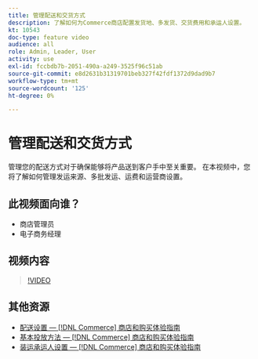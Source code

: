 ```yaml
---
title: 管理配送和交货方式
description: 了解如何为Commerce商店配置发货地、多发货、交货费用和承运人设置。
kt: 10543
doc-type: feature video
audience: all
role: Admin, Leader, User
activity: use
exl-id: fccbdb7b-2051-490a-a249-3525f96c51ab
source-git-commit: e8d2631b31319701beb327f42fdf1372d9dad9b7
workflow-type: tm+mt
source-wordcount: '125'
ht-degree: 0%

---
```


# 管理配送和交货方式

管理您的配送方式对于确保能够将产品送到客户手中至关重要。 在本视频中，您将了解如何管理发运来源、多批发运、运费和运营商设置。

## 此视频面向谁？

- 商店管理员
- 电子商务经理

## 视频内容

>[!VIDEO](https://video.tv.adobe.com/v/343658?quality=12&learn=on)

## 其他资源

- [配送设置 —  [!DNL Commerce] 商店和购买体验指南](https://experienceleague.adobe.com/docs/commerce-admin/stores-sales/delivery/shipping-settings.html)
- [基本投放方法 —  [!DNL Commerce] 商店和购买体验指南](https://experienceleague.adobe.com/docs/commerce-admin/stores-sales/delivery/delivery.html#basic-delivery-methods)
- [装运承运人设置 —  [!DNL Commerce] 商店和购买体验指南](https://experienceleague.adobe.com/docs/commerce-admin/stores-sales/delivery/shipping-carriers/carriers.html)
